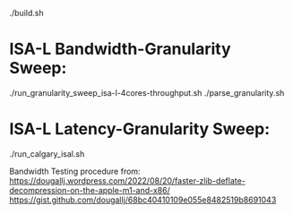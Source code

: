 ./build.sh

ISA-L Bandwidth-Granularity Sweep:
=====
./run_granularity_sweep_isa-l-4cores-throughput.sh
./parse_granularity.sh

ISA-L Latency-Granularity Sweep:
=====
./run_calgary_isal.sh




Bandwidth Testing procedure from: 
https://dougallj.wordpress.com/2022/08/20/faster-zlib-deflate-decompression-on-the-apple-m1-and-x86/
https://gist.github.com/dougallj/68bc40410109e055e8482519b8691043
